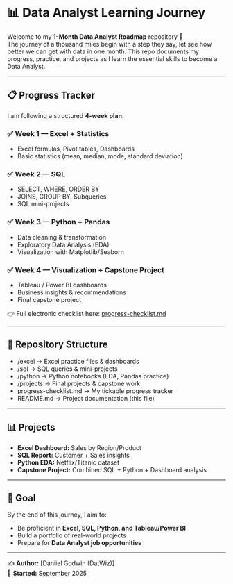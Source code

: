 # 📊 Data Analyst Learning Journey

Welcome to my **1-Month Data Analyst Roadmap** repository 🚀  
The journey  of a thousand miles begin with a step they say, let see how better we can get with data in one month.
This repo documents my progress, practice, and projects as I learn the essential skills to become a Data Analyst.  

---

## 📋 Progress Tracker
I am following a structured **4-week plan**:  

### ✅ Week 1 — Excel + Statistics
- Excel formulas, Pivot tables, Dashboards  
- Basic statistics (mean, median, mode, standard deviation)  

### ✅ Week 2 — SQL
- SELECT, WHERE, ORDER BY  
- JOINS, GROUP BY, Subqueries  
- SQL mini-projects  

### ✅ Week 3 — Python + Pandas
- Data cleaning & transformation  
- Exploratory Data Analysis (EDA)  
- Visualization with Matplotlib/Seaborn  

### ✅ Week 4 — Visualization + Capstone Project
- Tableau / Power BI dashboards  
- Business insights & recommendations  
- Final capstone project  

👉 Full electronic checklist here: [progress-checklist.md](./progress-checklist.md)  

---

## 📂 Repository Structure
- /excel → Excel practice files & dashboards
- /sql → SQL queries & mini-projects
- /python → Python notebooks (EDA, Pandas practice)
- /projects → Final projects & capstone work
- progress-checklist.md → My tickable progress tracker
- README.md → Project documentation (this file)


---

## 📊 Projects
- **Excel Dashboard:** Sales by Region/Product  
- **SQL Report:** Customer + Sales insights  
- **Python EDA:** Netflix/Titanic dataset  
- **Capstone Project:** Combined SQL + Python + Dashboard analysis  

---

## 🎯 Goal
By the end of this journey, I aim to:  
- Be proficient in **Excel, SQL, Python, and Tableau/Power BI**  
- Build a portfolio of real-world projects  
- Prepare for **Data Analyst job opportunities**  

---

✍️ **Author:** [Daniiel Godwin (DatWiz)]  
📅 **Started:** September 2025  
